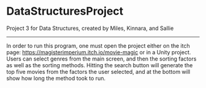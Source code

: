 # DataStructuresProject
 Project 3 for Data Structures, created by Miles, Kinnara, and Sallie

-----------------------------------------------------------------------
In order to run this program, one must open the project either on the itch page: https://magisterimperium.itch.io/movie-magic or in a Unity project.
Users can select genres from the main screen, and then the sorting factors as well as the sorting methods. Hitting the search button will generate the top five movies from the factors the user selected, and at the bottom will show how long the method took to run.
